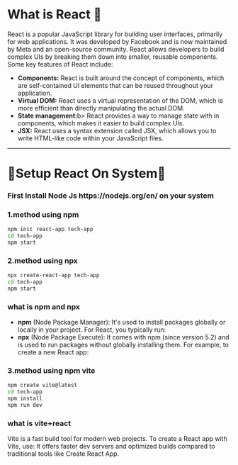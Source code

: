 <h1>What is React 📌</h1>
<p>React is a popular JavaScript library for building user interfaces, primarily for web applications. It was developed by Facebook and is now maintained by Meta and an open-source community. React allows developers to build complex UIs by breaking them down into smaller, reusable components. Some key features of React include:</p>

<ul>
  <li> <b>Components:</b> React is built around the concept of components, which are self-contained UI elements that can be reused throughout your application.</li>
  <li><b> Virtual DOM:</b> React uses a virtual representation of the DOM, which is more efficient than directly manipulating the actual DOM.</li>
  <li><b> State management:</b>b> React provides a way to manage state with in components, which makes it easier to build complex UIs.</li>
  <li><b>JSX:</b> React uses a syntax extension called JSX, which allows you to write HTML-like code within your JavaScript files.</li>
</ul>

<hr>

<h1>🎄Setup React On System🎄</h1>
<h3>First Install Node Js https://nodejs.org/en/ on your system</h3>

<h3>1.method using npm</h3>

```bash
npm init react-app tech-app
cd tech-app
npm start
```
<h3>2.method using npx</h3>

```bash
npx create-react-app tech-app
cd tech-app
npm start
```

<h3> what is npm and npx </h3>
<ul>
  <li>
    <b>npm</b> (Node Package Manager): It's used to install packages globally or locally in your project. For React, you typically run:
  </li>
  <li><b>npx</b> (Node Package Execute): It comes with npm (since version 5.2) and is used to run packages without globally installing them. For example, to create a new React app:</li>
</ul>

<h3>3.method using npm vite</h3>

```bash
npm create vite@latest
cd tech-app 
npm install
npm run dev
```
<h3>what is vite+react</h3>
<p>Vite is a fast build tool for modern web projects. To create a React app with Vite, use:
It offers faster dev servers and optimized builds compared to traditional tools like Create React App.
</p>
